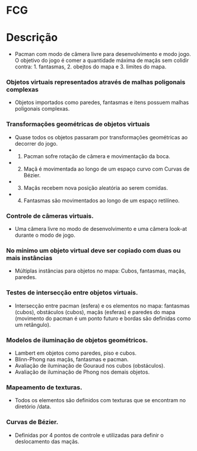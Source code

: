 # FCG

# Descrição
- Pacman com modo de câmera livre para desenvolvimento e modo jogo. O objetivo do jogo é comer a quantidade máxima de maçãs sem colidir contra: 1. fantasmas, 2. obejtos do mapa e 3. limites do mapa.


### Objetos virtuais representados através de malhas poligonais complexas
- Objetos importados como paredes, fantasmas e itens possuem malhas poligonais complexas.


### Transformações geométricas de objetos virtuais
- Quase todos os objetos passaram por transformações geométricas ao decorrer do jogo.
- 1. Pacman sofre rotação de câmera e movimentação da boca.
- 2. Maçã é movimentada ao longo de um espaço curvo com Curvas de Bézier.
- 3. Maçãs recebem nova posição aleatória ao serem comidas. 
- 4. Fantasmas são movimentados ao longo de um espaço retilíneo.


### Controle de câmeras virtuais. 
- Uma câmera livre no modo de desenvolvimento e uma câmera look-at durante o modo de jogo.


### No mínimo um objeto virtual deve ser copiado com duas ou mais instâncias
- Múltiplas instâncias para objetos no mapa: Cubos, fantasmas, maçãs, paredes.


### Testes de intersecção entre objetos virtuais. 
- Intersecção entre pacman (esfera) e os elementos no mapa: fantasmas (cubos), obstáculos (cubos), maçãs (esferas) e paredes do mapa (movimento do pacman é um ponto futuro e bordas são definidas como um retângulo).


### Modelos de iluminação de objetos geométricos. 
- Lambert em objetos como paredes, piso e cubos.
- Blinn-Phong nas maçãs, fantasmas e pacman.
- Avaliação de iluminação de Gouraud nos cubos (obstáculos).
- Avaliação de iluminação de Phong nos demais objetos.


### Mapeamento de texturas.
- Todos os elementos são definidos com texturas que se encontram no diretório /data.


### Curvas de Bézier. 
- Definidas por 4 pontos de controle e utilizadas para definir o deslocamento das maçãs.


